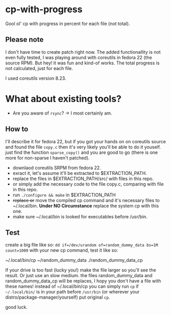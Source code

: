 # cp-with-progress
Gool ol' cp with progress in percent for each file (not total).

## Please note

I don't have time to create patch right now. The added functionallity is not even fully tested, 
I was playing around with coreutils in fedora 22 (the source RPM). But hey! it was fun and kind-of
works.
The total progress is not calculated, just for each file.

I used coreutils version 8.23.

# What about existing tools?

- Are you aware of `rsync`?
-> I most certainly am.

## How to

I'll describe it for fedora 22, but if you got your hands on on coreutils source and found the 
file `copy.c` then it's very likely you'll be able to do it youself. just find the function 
`sparse_copy()` and you are good to go (there is one more for non-sparse I haven't patched).

- downlaod coreutils SRPM from fedora 22.
- exract it, let's assume it'll be extracted to $EXTRACTION_PATH.
- replace the files in $EXTRACTION_PATH/src/ with files in this repo.
- or simply add the necessary code to the file copy.c, comparing with file in this repo.
- run `./configure && make` in $EXTRACTION_PATH
- ~~replace or~~ move the compiled cp command and it's necessary files to ~/.local/bin. **Under NO Circumstance** replace the system cp with this one.
- make sure ~/.local/bin is looked for executables before /usr/bin.

## Test

create a big file like so: `dd if=/dev/urandom of=random_dummy_data bs=1M count=1000`
with your new cp command, test it like so:

~/.local/bin/cp ~/random_dummy_data ./random_dummy_data_cp

If your drive is too fast (lucky you!) make the file larger so you'll see the result. Or just use an slow medium.
the files random_dummy_data and random_dummy_data_cp will be replaces, I hopy you don't have a file with these names!
instead of ~/.local/bin/cp you can simply run `cp` if `~/.local/bin/` is in your path before `/usr/bin` (or 
wherever your distro/package-manager/yourself) put original `cp`.

good luck.
